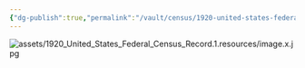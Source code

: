 ```yaml
---
{"dg-publish":true,"permalink":"/vault/census/1920-united-states-federal-census-record-4/","tags":["Clayton-Shaffer","Dorcas-McClung","Mary-C-Amick"]}
---
```


![assets/1920_United_States_Federal_Census_Record.1.resources/image.x.jpg](/img/user/assets/1920_United_States_Federal_Census_Record.1.resources/image.x.jpg)
